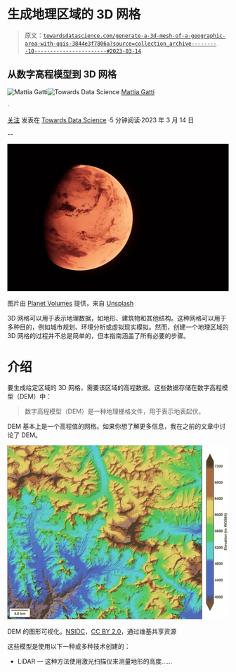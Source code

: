 # 生成地理区域的 3D 网格

> 原文：[`towardsdatascience.com/generate-a-3d-mesh-of-a-geographic-area-with-qgis-3844e3f7806a?source=collection_archive---------10-----------------------#2023-03-14`](https://towardsdatascience.com/generate-a-3d-mesh-of-a-geographic-area-with-qgis-3844e3f7806a?source=collection_archive---------10-----------------------#2023-03-14)

## 从数字高程模型到 3D 网格

[](https://mattiagatti.medium.com/?source=post_page-----3844e3f7806a--------------------------------)![Mattia Gatti](https://mattiagatti.medium.com/?source=post_page-----3844e3f7806a--------------------------------)[](https://towardsdatascience.com/?source=post_page-----3844e3f7806a--------------------------------)![Towards Data Science](https://towardsdatascience.com/?source=post_page-----3844e3f7806a--------------------------------) [Mattia Gatti](https://mattiagatti.medium.com/?source=post_page-----3844e3f7806a--------------------------------)

·

[关注](https://medium.com/m/signin?actionUrl=https%3A%2F%2Fmedium.com%2F_%2Fsubscribe%2Fuser%2F19bc376db93c&operation=register&redirect=https%3A%2F%2Ftowardsdatascience.com%2Fgenerate-a-3d-mesh-of-a-geographic-area-with-qgis-3844e3f7806a&user=Mattia+Gatti&userId=19bc376db93c&source=post_page-19bc376db93c----3844e3f7806a---------------------post_header-----------) 发表在 [Towards Data Science](https://towardsdatascience.com/?source=post_page-----3844e3f7806a--------------------------------) ·5 分钟阅读·2023 年 3 月 14 日[](https://medium.com/m/signin?actionUrl=https%3A%2F%2Fmedium.com%2F_%2Fvote%2Ftowards-data-science%2F3844e3f7806a&operation=register&redirect=https%3A%2F%2Ftowardsdatascience.com%2Fgenerate-a-3d-mesh-of-a-geographic-area-with-qgis-3844e3f7806a&user=Mattia+Gatti&userId=19bc376db93c&source=-----3844e3f7806a---------------------clap_footer-----------)

--

[](https://medium.com/m/signin?actionUrl=https%3A%2F%2Fmedium.com%2F_%2Fbookmark%2Fp%2F3844e3f7806a&operation=register&redirect=https%3A%2F%2Ftowardsdatascience.com%2Fgenerate-a-3d-mesh-of-a-geographic-area-with-qgis-3844e3f7806a&source=-----3844e3f7806a---------------------bookmark_footer-----------)![](img/bf84705a91075e835b6f5e4ac3984c06.png)

图片由 [Planet Volumes](https://unsplash.com/@planetvolumes?utm_source=medium&utm_medium=referral) 提供，来自 [Unsplash](https://unsplash.com/?utm_source=medium&utm_medium=referral)

3D 网格可以用于表示地理数据，如地形、建筑物和其他结构。这种网格可以用于多种目的，例如城市规划、环境分析或虚拟现实模拟。然而，创建一个地理区域的 3D 网格的过程并不总是简单的，但本指南涵盖了所有必要的步骤。

# 介绍

要生成给定区域的 3D 网格，需要该区域的高程数据。这些数据存储在数字高程模型（DEM）中：

> 数字高程模型（DEM）是一种地理栅格文件，用于表示地表起伏。

DEM 基本上是一个高程值的网格。如果你想了解更多信息，我在之前的文章中讨论了 DEM。

![](img/41059f8b3822f57ceff36a4448ebd9af.png)

DEM 的图形可视化。[NSIDC](https://commons.wikimedia.org/wiki/File:Digital_elevation_model_(DEM)_of_the_Mt._Everest_region_-_50090548573.png)，[CC BY 2.0](https://creativecommons.org/licenses/by/2.0)，通过维基共享资源

这些模型是使用以下一种或多种技术创建的：

+   LiDAR — 这种方法使用激光扫描仪来测量地形的高度……
